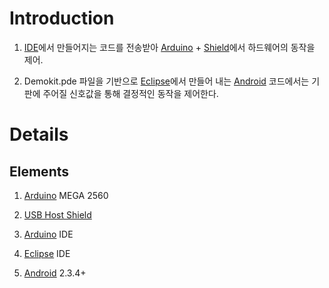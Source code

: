 # Introduction #

1. [IDE](Arduino.md)에서 만들어지는 코드를 전송받아 [Arduino](Arduino.md) + [Shield](USBHostShield.md)에서 하드웨어의 동작을 제어.

2. Demokit.pde 파일을 기반으로 [Eclipse](Eclipse.md)에서 만들어 내는 [Android](Android.md) 코드에서는 기판에 주어질 신호값을 통해 결정적인 동작을 제어한다.


# Details #

## Elements ##
1. [Arduino](Arduino.md) MEGA 2560

2. [USB Host Shield](USBHostShield.md)

3. [Arduino](Arduino.md) IDE

4. [Eclipse](Eclipse.md) IDE

5. [Android](Android.md) 2.3.4+
